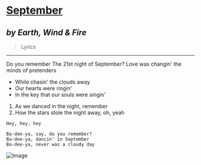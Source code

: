 # **[September](https://genius.com/Earth-wind-and-fire-september-lyrics)**
## *by Earth, Wind & Fire*

> Lyrics

---

Do you remember
The 21st night of September?
Love was changin' the minds of pretenders
- While chasin' the clouds away
- Our hearts were ringin'
- In the key that our souls were singin'
1) As we danced in the night, remember
2) How the stars stole the night away, oh, yeah

`Hey, hey, hey`
```
Ba-dee-ya, say, do you remember?
Ba-dee-ya, dancin' in September
Ba-dee-ya, never was a cloudy day
```

![Image](https://t2.genius.com/unsafe/655x655/https%3A%2F%2Fimages.genius.com%2Fb680e9bcd6301c41196eb7f59f8326ab.1000x1000x1.png)
